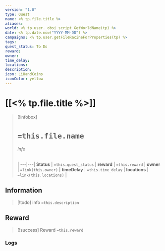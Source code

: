 ```yaml
---
version: "1.0"
type: Quest
name: <% tp.file.title %>
aliases:
world: <% tp.user._obsi_script_GetWorldName(tp) %>
date: <% tp.date.now("YYYY-MM-DD") %>
campaigns: <% tp.user.getFileRacineForProperties(tp) %>
tags:
quest_status: To Do
reward:
owner:
time_delay:
locations:
description:
icon: LiHandCoins
iconColor: yellow
---
```

# [[<% tp.file.title %>]]

> [!infobox]
> # `=this.file.name`
> ###### Info
>  |
> ---|---|
> **Status** | `=this.quest_status` |
> **reward** | `=this.reward` |
> **owner** | `=link(this.owner)` |
> **timeDelay** | `=this.time_delay` |
> **locations** | `=link(this.locations)` |


## Information
> [!todo] info
> `=this.description`


## Reward
> [!success] Reward
> `=this.reward`


### Logs
